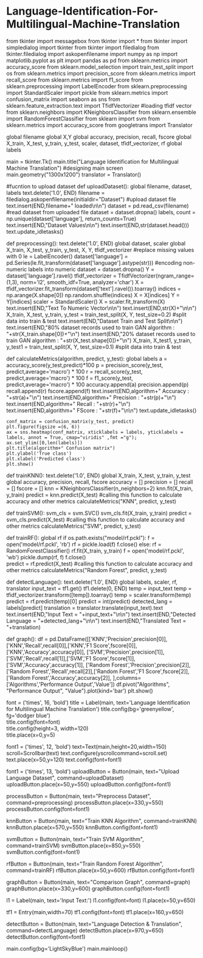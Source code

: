 # Language-Identification-For-Multilingual-Machine-Translation

from tkinter import messagebox
from tkinter import *
from tkinter import simpledialog
import tkinter
from tkinter import filedialog
from tkinter.filedialog import askopenfilename
import numpy as np 
import matplotlib.pyplot as plt
import pandas as pd
from sklearn.metrics import accuracy_score
from sklearn.model_selection import train_test_split
import os
from sklearn.metrics import precision_score
from sklearn.metrics import recall_score
from sklearn.metrics import f1_score
from sklearn.preprocessing import LabelEncoder
from sklearn.preprocessing import StandardScaler
import pickle
from sklearn.metrics import confusion_matrix
import seaborn as sns
from sklearn.feature_extraction.text import TfidfVectorizer #loading tfidf vector
from sklearn.neighbors import KNeighborsClassifier
from sklearn.ensemble import RandomForestClassifier
from sklearn import svm
from sklearn.metrics import accuracy_score
from googletrans import Translator


global filename
global X,Y
global accuracy, precision, recall, fscore
global X_train, X_test, y_train, y_test, scaler, dataset, tfidf_vectorizer, rf
global labels

main = tkinter.Tk()
main.title("Language Identification for Multilingual Machine Translation") #designing main screen
main.geometry("1300x1200")
translator = Translator()
 
#fucntion to upload dataset
def uploadDataset():
    global filename, dataset, labels
    text.delete('1.0', END)
    filename = filedialog.askopenfilename(initialdir="Dataset") #upload dataset file
    text.insert(END,filename+" loaded\n\n")
    dataset = pd.read_csv(filename) #read dataset from uploaded file
    dataset = dataset.dropna()
    labels, count = np.unique(dataset['language'], return_counts=True)
    text.insert(END,"Dataset Values\n\n")
    text.insert(END,str(dataset.head()))
    text.update_idletasks()
    
        
def preprocessing():
    text.delete('1.0', END)
    global dataset, scaler
    global X_train, X_test, y_train, y_test, X, Y, tfidf_vectorizer
    #replace missing values with 0
    le = LabelEncoder()
    dataset['language'] = pd.Series(le.fit_transform(dataset['language'].astype(str))) #encoding non-numeric labels into numeric
    dataset = dataset.dropna()
    Y = dataset['language'].ravel()
    tfidf_vectorizer = TfidfVectorizer(ngram_range=(1,3), norm='l2', smooth_idf=True, analyzer='char')
    X = tfidf_vectorizer.fit_transform(dataset['text'].ravel()).toarray()
    indices = np.arange(X.shape[0])
    np.random.shuffle(indices)
    X = X[indices]
    Y = Y[indices]
    scaler = StandardScaler()
    X = scaler.fit_transform(X)
    text.insert(END,"Text To Numeric Vector\n\n")
    text.insert(END,str(X)+"\n\n")
    X_train, X_test, y_train, y_test = train_test_split(X, Y, test_size=0.2) #split data into train & test
    text.insert(END,"Dataset Train and Test Split\n\n")
    text.insert(END,"80% dataset records used to train GAN algorithm : "+str(X_train.shape[0])+"\n")
    text.insert(END,"20% dataset records used to train GAN algorithm : "+str(X_test.shape[0])+"\n")
    X_train, X_test1, y_train, y_test1 = train_test_split(X, Y, test_size=0.1) #split data into train & test

def calculateMetrics(algorithm, predict, y_test):
    global labels
    a = accuracy_score(y_test,predict)*100
    p = precision_score(y_test, predict,average='macro') * 100
    r = recall_score(y_test, predict,average='macro') * 100
    f = f1_score(y_test, predict,average='macro') * 100
    accuracy.append(a)
    precision.append(p)
    recall.append(r)
    fscore.append(f)
    text.insert(END,algorithm+" Accuracy  :  "+str(a)+"\n")
    text.insert(END,algorithm+" Precision : "+str(p)+"\n")
    text.insert(END,algorithm+" Recall    : "+str(r)+"\n")
    text.insert(END,algorithm+" FScore    : "+str(f)+"\n\n")
    text.update_idletasks()

    conf_matrix = confusion_matrix(y_test, predict) 
    plt.figure(figsize =(6, 6)) 
    ax = sns.heatmap(conf_matrix, xticklabels = labels, yticklabels = labels, annot = True, cmap="viridis" ,fmt ="g");
    ax.set_ylim([0,len(labels)])
    plt.title(algorithm+" Confusion matrix") 
    plt.ylabel('True class') 
    plt.xlabel('Predicted class') 
    plt.show()    

def trainKNN():
    text.delete('1.0', END)
    global X_train, X_test, y_train, y_test
    global accuracy, precision, recall, fscore
    accuracy = []
    precision = []
    recall = []
    fscore = []
    knn = KNeighborsClassifier(n_neighbors=2)
    knn.fit(X_train, y_train)
    predict = knn.predict(X_test)
    #calling this function to calculate accuracy and other metrics
    calculateMetrics("KNN", predict, y_test)

def trainSVM():
    svm_cls = svm.SVC()
    svm_cls.fit(X_train, y_train)
    predict = svm_cls.predict(X_test)
    #calling this function to calculate accuracy and other metrics
    calculateMetrics("SVM", predict, y_test)

def trainRF():
    global rf
    if os.path.exists("model/rf.pckl"):
        f = open('model/rf.pckl', 'rb')
        rf = pickle.load(f)
        f.close()
    else:
        rf = RandomForestClassifier()
        rf.fit(X_train, y_train)
        f = open('model/rf.pckl', 'wb')
        pickle.dump(rf, f)
        f.close()  
    predict = rf.predict(X_test)
    #calling this function to calculate accuracy and other metrics
    calculateMetrics("Random Forest", predict, y_test)

def detectLanguage():
    text.delete('1.0', END)
    global labels, scaler, rf, translator
    input_text = tf1.get()
    tf1.delete(0, END)
    temp = input_text
    temp = tfidf_vectorizer.transform([temp]).toarray()
    temp = scaler.transform(temp)
    predict = rf.predict(temp)[0]
    predict = int(predict)
    detected_lang = labels[predict]
    translation = translator.translate(input_text).text
    text.insert(END,"Input Text = "+input_text+"\n\n")
    text.insert(END,"Detected Language = "+detected_lang+"\n\n")
    text.insert(END,"Translated Text = "+translation)


def graph():
    df = pd.DataFrame([['KNN','Precision',precision[0]],['KNN','Recall',recall[0]],['KNN','F1 Score',fscore[0]],['KNN','Accuracy',accuracy[0]],
                       ['SVM','Precision',precision[1]],['SVM','Recall',recall[1]],['SVM','F1 Score',fscore[1]],['SVM','Accuracy',accuracy[1]],
                       ['Random Forest','Precision',precision[2]],['Random Forest','Recall',recall[2]],['Random Forest','F1 Score',fscore[2]],['Random Forest','Accuracy',accuracy[2]],
                      ],columns=['Algorithms','Performance Output','Value'])
    df.pivot("Algorithms", "Performance Output", "Value").plot(kind='bar')
    plt.show()



font = ('times', 16, 'bold')
title = Label(main, text='Language Identification for Multilingual Machine Translation')
title.config(bg='greenyellow', fg='dodger blue')  
title.config(font=font)           
title.config(height=3, width=120)       
title.place(x=0,y=5)

font1 = ('times', 12, 'bold')
text=Text(main,height=20,width=150)
scroll=Scrollbar(text)
text.configure(yscrollcommand=scroll.set)
text.place(x=50,y=120)
text.config(font=font1)


font1 = ('times', 13, 'bold')
uploadButton = Button(main, text="Upload Language Dataset", command=uploadDataset)
uploadButton.place(x=50,y=550)
uploadButton.config(font=font1)  

processButton = Button(main, text="Preprocess Dataset", command=preprocessing)
processButton.place(x=330,y=550)
processButton.config(font=font1) 

knnButton = Button(main, text="Train KNN Algorithm", command=trainKNN)
knnButton.place(x=570,y=550)
knnButton.config(font=font1)

svmButton = Button(main, text="Train SVM Algorithm", command=trainSVM)
svmButton.place(x=850,y=550)
svmButton.config(font=font1)

rfButton = Button(main, text="Train Random Forest Algorithm", command=trainRF)
rfButton.place(x=50,y=600)
rfButton.config(font=font1)

graphButton = Button(main, text="Comparison Graph", command=graph)
graphButton.place(x=330,y=600)
graphButton.config(font=font1)

l1 = Label(main, text='Input Text:')
l1.config(font=font)
l1.place(x=50,y=650)

tf1 = Entry(main,width=70)
tf1.config(font=font)
tf1.place(x=160,y=650)

detectButton = Button(main, text="Language Detection & Translation", command=detectLanguage)
detectButton.place(x=970,y=650)
detectButton.config(font=font1)


main.config(bg='LightSkyBlue')
main.mainloop()

